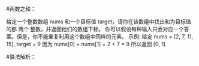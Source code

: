 #两数之和：

   给定一个整数数组 nums 和一个目标值 target，请你在该数组中找出和为目标值的那 两个 整数，并返回他们的数组下标。
 你可以假设每种输入只会对应一个答案。但是，你不能重复利用这个数组中同样的元素。
 示例:
 给定 nums = [2, 7, 11, 15], target = 9
 因为 nums[0] + nums[1] = 2 + 7 = 9
 所以返回 [0, 1]
 
#算法解析：
